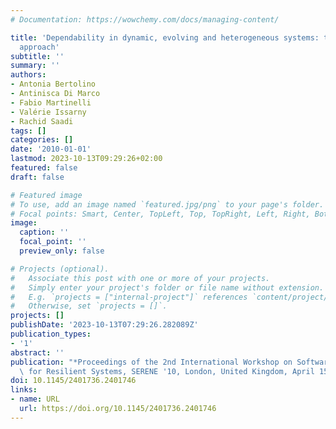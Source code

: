 ```yaml
---
# Documentation: https://wowchemy.com/docs/managing-content/

title: 'Dependability in dynamic, evolving and heterogeneous systems: the connect
  approach'
subtitle: ''
summary: ''
authors:
- Antonia Bertolino
- Antinisca Di Marco
- Fabio Martinelli
- Valérie Issarny
- Rachid Saadi
tags: []
categories: []
date: '2010-01-01'
lastmod: 2023-10-13T09:29:26+02:00
featured: false
draft: false

# Featured image
# To use, add an image named `featured.jpg/png` to your page's folder.
# Focal points: Smart, Center, TopLeft, Top, TopRight, Left, Right, BottomLeft, Bottom, BottomRight.
image:
  caption: ''
  focal_point: ''
  preview_only: false

# Projects (optional).
#   Associate this post with one or more of your projects.
#   Simply enter your project's folder or file name without extension.
#   E.g. `projects = ["internal-project"]` references `content/project/deep-learning/index.md`.
#   Otherwise, set `projects = []`.
projects: []
publishDate: '2023-10-13T07:29:26.282089Z'
publication_types:
- '1'
abstract: ''
publication: "*Proceedings of the 2nd International Workshop on Software Engineering\
  \ for Resilient Systems, SERENE '10, London, United Kingdom, April 15-16, 2010*"
doi: 10.1145/2401736.2401746
links:
- name: URL
  url: https://doi.org/10.1145/2401736.2401746
---
```

